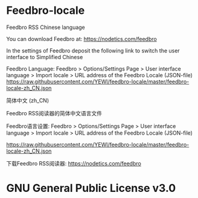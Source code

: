 # Feedbro-locale

Feedbro RSS Chinese language

You can download Feedbro at: https://nodetics.com/feedbro

In the settings of Feedbro deposit the following link to switch the user interface to Simplified Chinese

Feedbro Language: Feedbro > Options/Settings Page > User interface language > Import locale > URL address of the Feedbro Locale (JSON-file)
https://raw.githubusercontent.com/YEWl/feedbro-locale/master/feedbro-locale-zh_CN.json

简体中文 (zh_CN) 

Feedbro RSS阅读器的简体中文语言文件

Feedbro语言设置: Feedbro > Options/Settings Page > User interface language > Import locale > URL address of the Feedbro Locale (JSON-file)

https://raw.githubusercontent.com/YEWl/feedbro-locale/master/feedbro-locale-zh_CN.json

下载Feedbro RSS阅读器: https://nodetics.com/feedbro


# GNU General Public License v3.0
